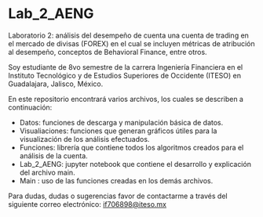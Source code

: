 # Lab_2_AENG
Laboratorio 2: análisis del desempeño de cuenta una cuenta de trading en el mercado de divisas (FOREX) en el cual se incluyen métricas de atribución al desempeño, conceptos de Behavioral Finance, entre otros.

Soy estudiante de 8vo semestre de la carrera Ingeniería Financiera en el Instituto Tecnológico y de Estudios Superiores de Occidente (ITESO) en Guadalajara, Jalisco, México.

En este repositorio encontrará varios archivos, los cuales se describen a continuación:


* Datos: funciones de descarga y manipulación básica de datos.
* Visualiaciones: funciones que generan gráficos útiles para la visualización de los análisis efectuados.
* Funciones: librería que contiene todos los algoritmos creados para el análisis de la cuenta.
* Lab_2_AENG: jupyter notebook que contiene el desarrollo y explicación del archivo main.
* Main : uso de las funciones creadas en los demás archivos.

Para dudas, dudas o sugerencias favor de contactarme a través del siguiente correo electrónico: if706898@iteso.mx
